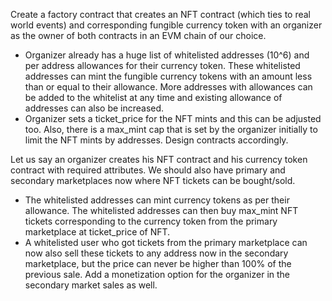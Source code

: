 Create a factory contract that creates an NFT contract (which ties to real world events) and corresponding fungible currency token with an organizer as the owner of both contracts in an EVM chain of our choice.
- Organizer already has a huge list of whitelisted addresses (10^6) and per address allowances for their currency token. These whitelisted addresses can mint the fungible currency tokens with an amount less than or equal to their allowance. More addresses with allowances can be added to the whitelist at any time and existing allowance of addresses can also be increased. 
- Organizer sets a ticket_price for the NFT mints and this can be adjusted too. Also, there is a max_mint cap that is set by the organizer initially to limit the NFT mints by addresses. Design contracts accordingly.

Let us say an organizer creates his NFT contract and his currency token contract with required attributes. We should also have primary and secondary marketplaces now where NFT tickets can be bought/sold.
- The whitelisted addresses can mint currency tokens as per their allowance. The whitelisted addresses can then buy max_mint NFT tickets corresponding to the currency token from the primary marketplace at ticket_price of NFT.
- A whitelisted user who got tickets from the primary marketplace can now also sell these tickets to any address now in the secondary marketplace, but the price can never be higher than 100% of the previous sale. Add a monetization option for the organizer in the secondary market sales as well.
